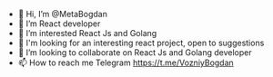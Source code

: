 - 👋 Hi, I’m @MetaBogdan 
- 💞️ I’m React developer
- 👀 I’m interested React Js and Golang 
- 🌱 I'm looking for an interesting react project, open to suggestions
- 💞️ I’m looking to collaborate on React Js and Golang developer 
- 📫 How to reach me Telegram https://t.me/VozniyBogdan

<!---
MetaBogdan/MetaBogdan is a ✨ special ✨ repository because its `README.md` (this file) appears on your GitHub profile.
You can click the Preview link to take a look at your changes.
--->

